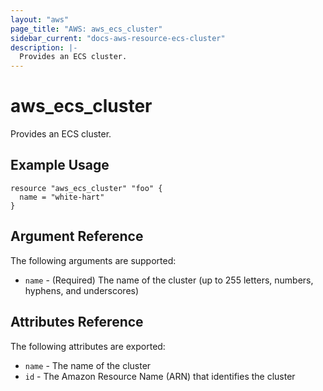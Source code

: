 ```yaml
---
layout: "aws"
page_title: "AWS: aws_ecs_cluster"
sidebar_current: "docs-aws-resource-ecs-cluster"
description: |-
  Provides an ECS cluster.
---
```


# aws\_ecs\_cluster

Provides an ECS cluster.

## Example Usage

```
resource "aws_ecs_cluster" "foo" {
  name = "white-hart"
}
```

## Argument Reference

The following arguments are supported:

* `name` - (Required) The name of the cluster (up to 255 letters, numbers, hyphens, and underscores)

## Attributes Reference

The following attributes are exported:

* `name` - The name of the cluster
* `id` - The Amazon Resource Name (ARN) that identifies the cluster
